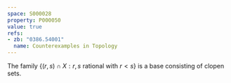 ```yaml
---
space: S000028
property: P000050
value: true
refs:
- zb: "0386.54001"
  name: Counterexamples in Topology
---
```


The family $\{ (r,s) \cap X : r,s\text{ rational with } r < s\}$ is a base consisting of clopen sets.

